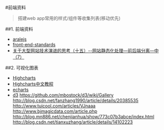 #前端资料
>搭建web app常用的样式/组件等收集列表(移动优先)

##1. 前端资料

- [aralejs](https://github.com/aralejs/aralejs.org/)
- [front-end-standards](http://front-end-standards.com/)
- [关于大型网站技术演进的思考（十五）--网站静态化处理—前后端分离—中（7）](http://blog.jobbole.com/84590/)

##2. 可视化图表

- [Highcharts](http://www.highcharts.com/)
- [Highcharts中文教程](http://www.hcharts.cn/demo/index.php?p=13)
- [echarts](http://echarts.baidu.com/)
- [d3](http://d3js.org/)
 https://github.com/mbostock/d3/wiki/Gallery
 http://blog.csdn.net/fanzhang1990/article/details/20385535
 http://www.tuicool.com/articles/VJnaaa
 http://www.bjmagicdata.com/article.php
 http://blog.mn886.net/chenjianhua/show/773c07b3abce/index.html
 http://blog.csdn.net/tianxuzhang/article/details/14102223
